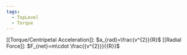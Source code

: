 ```yaml
---
tags:
  - TopLevel
  - Torque
---
```

[[Torque/Centripetal Acceleration]]: $a_{rad}=\frac{v^{2}}{R}$ 
[[Radial Force]]: $F_{net}=m\cdot \frac{{v^{2}}}{{R}}$



